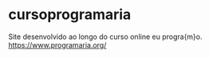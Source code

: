 # cursoprogramaria
Site desenvolvido ao longo do curso online eu progra{m}o.
https://www.programaria.org/


